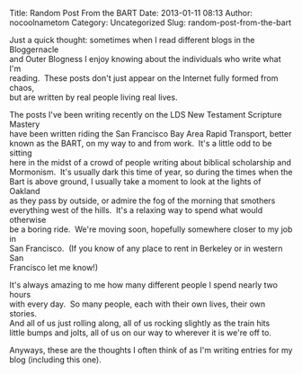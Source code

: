 Title: Random Post From the BART
Date: 2013-01-11 08:13
Author: nocoolnametom
Category: Uncategorized
Slug: random-post-from-the-bart

Just a quick thought: sometimes when I read different blogs in the
Bloggernacle  
and Outer Blogness I enjoy knowing about the individuals who write what
I'm  
reading.  These posts don't just appear on the Internet fully formed
from chaos,  
but are written by real people living real lives.<!--more-->

The posts I've been writing recently on the LDS New Testament Scripture
Mastery  
have been written riding the San Francisco Bay Area Rapid Transport,
better  
known as the BART, on my way to and from work.  It's a little odd to be
sitting  
here in the midst of a crowd of people writing about biblical
scholarship and  
Mormonism.  It's usually dark this time of year, so during the times
when the  
Bart is above ground, I usually take a moment to look at the lights of
Oakland  
as they pass by outside, or admire the fog of the morning that
smothers  
everything west of the hills.  It's a relaxing way to spend what would
otherwise  
be a boring ride.  We're moving soon, hopefully somewhere closer to my
job in  
San Francisco.  (If you know of any place to rent in Berkeley or in
western San  
Francisco let me know!)

It's always amazing to me how many different people I spend nearly two
hours  
with every day.  So many people, each with their own lives, their own
stories.  
And all of us just rolling along, all of us rocking slightly as the
train hits  
little bumps and jolts, all of us on our way to wherever it is we're
off to.

Anyways, these are the thoughts I often think of as I'm writing entries
for my  
blog (including this one).
